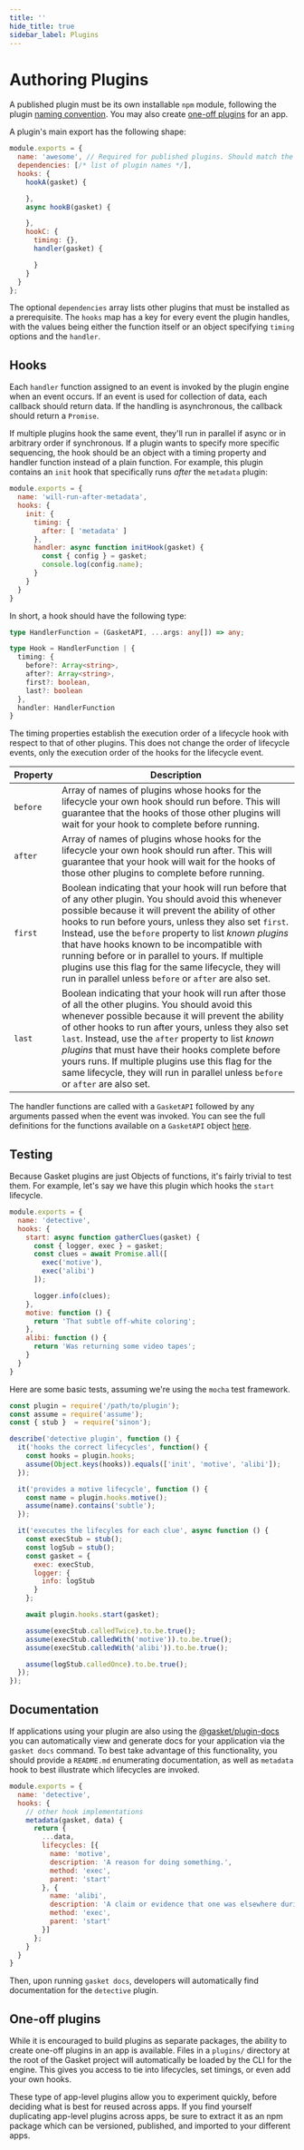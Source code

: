 ```yaml
---
title: ''
hide_title: true
sidebar_label: Plugins
---
```


# Authoring Plugins

A published plugin must be its own installable `npm` module, following the
plugin [naming convention]. You may also create [one-off plugins] for an app.

A plugin's main export has the following shape:

```js
module.exports = {
  name: 'awesome', // Required for published plugins. Should match the name in the module pattern '@gasket/{name}-plugin'.
  dependencies: [/* list of plugin names */],
  hooks: {
    hookA(gasket) {

    },
    async hookB(gasket) {

    },
    hookC: {
      timing: {},
      handler(gasket) {

      }
    }
  }
};
```

The optional `dependencies` array lists other plugins that must be installed as
a prerequisite. The `hooks` map has a key for every event the plugin handles,
with the values being either the function itself or an object specifying
`timing` options and the `handler`.

## Hooks

Each `handler` function assigned to an event is invoked by the plugin engine
when an event occurs. If an event is used for collection of data, each callback
should return data. If the handling is asynchronous, the callback should return
a `Promise`.

If multiple plugins hook the same event, they'll run in parallel if async or in
arbitrary order if synchronous. If a plugin wants to specify more specific
sequencing, the hook should be an object with a timing property and handler
function instead of a plain function. For example, this plugin contains an
`init` hook that specifically runs *after* the `metadata` plugin:

```js
module.exports = {
  name: 'will-run-after-metadata',
  hooks: {
    init: {
      timing: {
        after: [ 'metadata' ]
      },
      handler: async function initHook(gasket) {
        const { config } = gasket;
        console.log(config.name);
      }
    }
  }
}
```

In short, a hook should have the following type:

```ts
type HandlerFunction = (GasketAPI, ...args: any[]) => any;

type Hook = HandlerFunction | {
  timing: {
    before?: Array<string>,
    after?: Array<string>,
    first?: boolean,
    last?: boolean
  },
  handler: HandlerFunction
}
```

The timing properties establish the execution order of a lifecycle hook with respect to that of other plugins. This does not change the order of lifecycle events, only the execution order of the hooks for the lifecycle event. 

| Property | Description |
|----------|-------------|
| `before` | Array of names of plugins whose hooks for the lifecycle your own hook should run before. This will guarantee that the hooks of those other plugins will wait for your hook to complete before running. |
| `after` | Array of names of plugins whose hooks for the lifecycle your own hook should run after. This will guarantee that your hook will wait for the hooks of those other plugins to complete before running. |
| `first` | Boolean indicating that your hook will run before that of any other plugin. You should avoid this whenever possible because it will prevent the ability of other hooks to run before yours, unless they also set `first`. Instead, use the `before` property to list _known plugins_ that have hooks known to be incompatible with running before or in parallel to yours. If multiple plugins use this flag for the same lifecycle, they will run in parallel unless `before` or `after` are also set. |
| `last` | Boolean indicating that your hook will run after those of all the other plugins. You should avoid this whenever possible because it will prevent the ability of other hooks to run after yours, unless they also set `last`. Instead, use the `after` property to list _known plugins_ that must have their hooks complete before yours runs. If multiple plugins use this flag for the same lifecycle, they will run in parallel unless `before` or `after` are also set. |

The handler functions are called with a `GasketAPI` followed by any arguments
passed when the event was invoked. You can see the full definitions for the
functions available on a `GasketAPI` object [here].

## Testing

Because Gasket plugins are just Objects of functions, it's fairly trivial to
test them. For example, let's say we have this plugin which hooks the `start`
lifecycle.

```js
module.exports = {
  name: 'detective',
  hooks: {
    start: async function gatherClues(gasket) {
      const { logger, exec } = gasket;
      const clues = await Promise.all([
        exec('motive'),
        exec('alibi')
      ]);

      logger.info(clues);
    },
    motive: function () {
      return 'That subtle off-white coloring';
    },
    alibi: function () {
      return 'Was returning some video tapes';
    }
  }
}
```

Here are some basic tests, assuming we're using the `mocha` test framework.

```js
const plugin = require('/path/to/plugin');
const assume = require('assume');
const { stub }  = require('sinon');

describe('detective plugin', function () {
  it('hooks the correct lifecycles', function() {
    const hooks = plugin.hooks;
    assume(Object.keys(hooks)).equals(['init', 'motive', 'alibi']);
  });

  it('provides a motive lifecycle', function () {
    const name = plugin.hooks.motive();
    assume(name).contains('subtle');
  });

  it('executes the lifecyles for each clue', async function () {
    const execStub = stub();
    const logSub = stub();
    const gasket = {
      exec: execStub,
      logger: {
        info: logStub
      }
    };

    await plugin.hooks.start(gasket);

    assume(execStub.calledTwice).to.be.true();
    assume(execStub.calledWith('motive')).to.be.true();
    assume(execStub.calledWith('alibi')).to.be.true();

    assume(logStub.calledOnce).to.be.true();
  });
});
```

## Documentation

If applications using your plugin are also using the [@gasket/plugin-docs] you
can automatically view and generate docs for your application via the `gasket
docs` command. To best take advantage of this functionality, you should provide
a `README.md` enumerating documentation, as well as `metadata` hook to best
illustrate which lifecycles are invoked.

```js
module.exports = {
  name: 'detective',
  hooks: {
    // other hook implementations
    metadata(gasket, data) {
      return {
        ...data,
        lifecycles: [{
          name: 'motive',
          description: 'A reason for doing something.',
          method: 'exec',
          parent: 'start'
        }, {
          name: 'alibi',
          description: 'A claim or evidence that one was elsewhere during the act.',
          method: 'exec',
          parent: 'start'
        }]
      };
    }
  }
}
```

Then, upon running `gasket docs`, developers will automatically find
documentation for the `detective` plugin.

## One-off plugins

While it is encouraged to build plugins as separate packages, the ability to
create one-off plugins in an app is available. Files in a `plugins/` directory
at the root of the Gasket project will automatically be loaded by the CLI for
the engine. This gives you access to tie into lifecycles, set timings, or even
add your own hooks.

These type of app-level plugins allow you to experiment quickly, before deciding
what is best for reused across apps. If you find yourself duplicating app-level
plugins across apps, be sure to extract it as an npm package which can be
versioned, published, and imported to your different apps.

[one-off plugins]:#one-off-plugins
[here]:../../engine/README.md
[@gasket/plugin-docs]:/docs/plugins/plugin-docs/README.md
[naming convention]: ../../resolve/README.md
